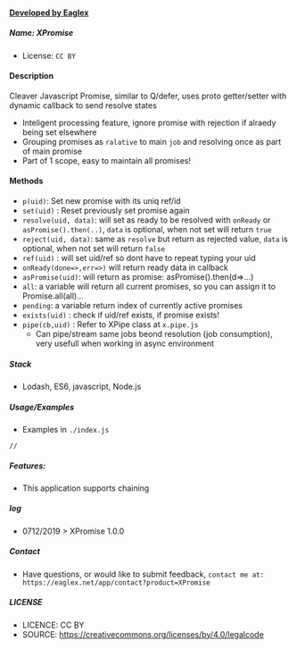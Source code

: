 #### [ Developed by Eaglex ](http://eaglex.net)
##### Name: XPromise
* License: `CC BY` 


#### Description
Cleaver Javascript Promise, similar to Q/defer, uses proto getter/setter with dynamic callback to send resolve states
- Inteligent processing feature, ignore promise with rejection if alraedy being set elsewhere
- Grouping promises as `ralative` to main `job` and resolving once as part of main promise
- Part of 1 scope, easy to maintain all promises!


#### Methods
* `p(uid)`: Set new promise with its uniq ref/id
* `set(uid)` : Reset previously set promise again
* `resolve(uid, data)`: will set as ready to be resolved with `onReady` or `asPromise().then(..)`, `data` is optional,  when not set will return `true`
* `reject(uid, data)`: same as `resolve` but return as rejected value, `data` is optional, when not set will return `false`
* `ref(uid)` : will set uid/ref so dont have to repeat typing your uid
* `onReady(done=>,err=>)` will return ready data in callback
* `asPromise(uid)`: will return as promise: asPromise().then(d=>...)
* `all`: a variable will return all current promises, so you can assign it to Promise.all(all)...
* `pending`: a variable return index of currently active promises
* `exists(uid)` : check if uid/ref exists, if promise exists!
* `pipe(cb,uid)` :  Refer to XPipe class at `x.pipe.js`
    - Can pipe/stream same jobs beond resolution (job consumption), very usefull when working in async environment

##### Stack
 - Lodash, ES6, javascript, Node.js


##### Usage/Examples
- Examples in `./index.js`
```
// 
```

##### Features:
* This application supports chaining


##### log
* 0712/2019 > XPromise 1.0.0

##### Contact
 * Have questions, or would like to submit feedback, `contact me at: https://eaglex.net/app/contact?product=XPromise`

##### LICENSE
* LICENCE: CC BY
* SOURCE: https://creativecommons.org/licenses/by/4.0/legalcode
